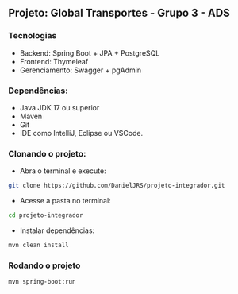 ## Projeto: Global Transportes - Grupo 3 - ADS

### Tecnologias
- Backend: Spring Boot + JPA + PostgreSQL
- Frontend: Thymeleaf
- Gerenciamento: Swagger + pgAdmin

### Dependências:

- Java JDK 17 ou superior
- Maven
- Git
- IDE como IntelliJ, Eclipse ou VSCode.

### Clonando o projeto:

- Abra o terminal e execute:
```bash
git clone https://github.com/DanielJRS/projeto-integrador.git
```

- Acesse a pasta no terminal:
```bash
cd projeto-integrador
```
- Instalar dependências:
```bash
mvn clean install
```

### Rodando o projeto
```bash
mvn spring-boot:run
```

